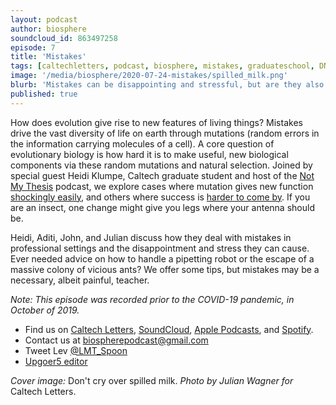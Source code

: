 ```yaml
---
layout: podcast
author: biosphere
soundcloud_id: 863497258
episode: 7
title: 'Mistakes'
tags: [caltechletters, podcast, biosphere, mistakes, graduateschool, DNA, mutations, evolution, ants]
image: '/media/biosphere/2020-07-24-mistakes/spilled_milk.png'
blurb: 'Mistakes can be disappointing and stressful, but are they also useful? Join our conversation to hear about mutations, the sometimes helpful mistakes of evolution, and how graduate students work through lab mishaps'
published: true
---
```


How does evolution give rise to new features of living things? Mistakes drive the vast diversity of life on earth through mutations (random errors in the information carrying molecules of a cell). A core question of evolutionary biology is how hard it is to make useful, new biological components via these random mutations and natural selection. Joined by special guest Heidi Klumpe, Caltech graduate student and host of the <a href="https://caltechletters.org/podcasts/not-my-thesis/" target="_blank">Not My Thesis</a> podcast, we explore cases where mutation gives new function <a href="https://doi.org/10.1038/s41467-018-04026-w" target="_blank">shockingly easily</a>, and others where success is <a href="https://www.ncbi.nlm.nih.gov/pmc/articles/PMC4476321/" target="blank">harder to come by</a>. If you are an insect, one change might give you legs where your antenna should be.

Heidi, Aditi, John, and Julian discuss how they deal with mistakes in professional settings and the disappointment and stress they can cause. Ever needed advice on how to handle a pipetting robot or the escape of a massive colony of vicious ants? We offer some tips, but mistakes may be a necessary, albeit painful, teacher.

<i>Note: This episode was recorded prior to the COVID-19 pandemic, in October of 2019.</i>

- Find us on <a href="https://caltechletters.org/podcasts/" target="_blank">Caltech Letters</a>, <a href="https://soundcloud.com/caltechletters" target="_blank">SoundCloud</a>, <a href="https://podcasts.apple.com/us/podcast/caltech-letters/id1490801437" target="_blank">Apple Podcasts</a>, and <a href="https://open.spotify.com/show/3yofTYbe1OWjzUAYHKPdzv" target="_blank">Spotify</a>.
- Contact us at [biospherepodcast@gmail.com](mailto:biospherepodcast@gmail.com)
- Tweet Lev <a href="https://twitter.com/LMT_Spoon" target="_blank">@LMT_Spoon</a>
- <a href="https://splasho.com/upgoer5/" target="_blank">Upgoer5 editor</a>

<i>Cover image:</i> Don't cry over spilled milk.<i> Photo by Julian Wagner for </i> Caltech Letters.

